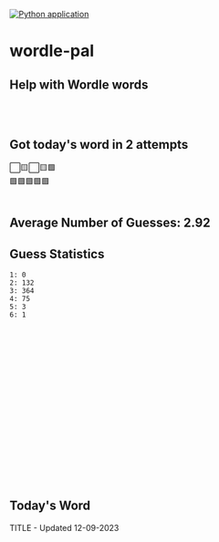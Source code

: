 [![Python application](https://github.com/schleising/wordle-pal/actions/workflows/python-app.yml/badge.svg)](https://github.com/schleising/wordle-pal/actions/workflows/python-app.yml)
# wordle-pal
## Help with Wordle words
</br>
</br>

## Got today's word in 2 attempts</br>
⬜🟨⬜🟨🟩\
🟩🟩🟩🟩🟩\
</br>
## Average Number of Guesses: 2.92</br>
## Guess Statistics</br>
    1: 0
    2: 132
    3: 364
    4: 75
    5: 3
    6: 1
</br>
</br>
</br>
</br>
</br>
</br>
</br>
</br>
</br>
</br>
</br>
</br>
</br>
</br>
</br>
</br>

## Today's Word
TITLE - Updated 12-09-2023
